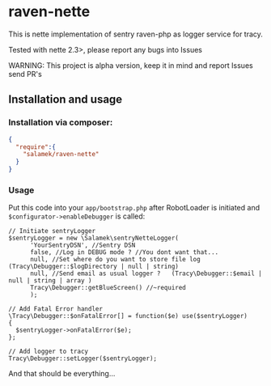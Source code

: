 # raven-nette

This is nette implementation of sentry raven-php as logger service for tracy.

Tested with nette 2.3>, please report any bugs into Issues

WARNING: This project is alpha version, keep it in mind and report Issues send PR's

## Installation and usage

### Installation via composer:

```json
{
  "require":{
    "salamek/raven-nette"
  }
}
```

### Usage

Put this code into your `app/bootstrap.php` after RobotLoader is initiated and `$configurator->enableDebugger` is called:

    // Initiate sentryLogger
    $sentryLogger = new \Salamek\sentryNetteLogger(
          'YourSentryDSN', //Sentry DSN
          false, //Log in DEBUG mode ? //You dont want that...
          null, //Set where do you want to store file log (Tracy\Debugger::$logDirectory | null | string)
          null, //Send email as usual logger ?   (Tracy\Debugger::$email | null | string | array )
          Tracy\Debugger::getBlueScreen() //~required 
          );

    // Add Fatal Error handler
    \Tracy\Debugger::$onFatalError[] = function($e) use($sentryLogger)
    {
      $sentryLogger->onFatalError($e);
    };

    // Add logger to tracy
    Tracy\Debugger::setLogger($sentryLogger);


And that should be everything...
